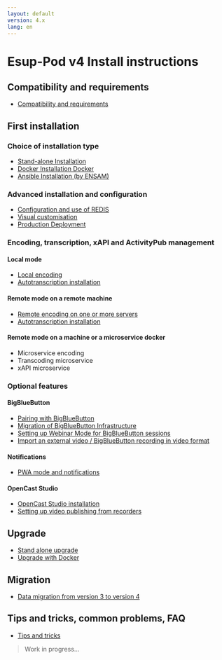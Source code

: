 ```yaml
---
layout: default
version: 4.x
lang: en
---
```


# Esup-Pod v4 Install instructions

## Compatibility and requirements

* [Compatibility and requirements](compatibility-and-requirements_en)

## First installation

### Choice of installation type

* [Stand-alone Installation](install_standalone_en)
* [Docker Installation Docker](install_docker_en)
* [Ansible Installation (by ENSAM)](https://gitlab.ensam.eu/apps/esup-pod)

### Advanced installation and configuration

* [Configuration and use of REDIS](redis_en)
* [Visual customisation](visual-customisation_en)
* [Production Deployment](production-mode_en)

### Encoding, transcription, xAPI and ActivityPub management

#### Local mode

* [Local encoding](local-encoding_en)
* [Autotranscription installation](optional/auto-transcription-install_en)

#### Remote mode on a remote machine

* [Remote encoding on one or more servers](remote-encoding_en)
* [Autotranscription installation](optional/auto-transcription-install_en)

#### Remote mode on a machine or a microservice docker

* Microservice encoding
* Transcoding microservice
* xAPI microservice

### Optional features

#### BigBlueButton

* [Pairing with BigBlueButton](optional/meeting-install_en)
* [Migration of BigBlueButton Infrastructure](optional/bbb-infrastructure-migration-install_en)
* [Setting up Webinar Mode for BigBlueButton sessions](optional/set-up-webinar-mode-bbb-install_en)
* [Import an external video / BigBlueButton recording in video format](optional/import-external-video-bbb-recording-install_en)

#### Notifications

* [PWA mode and notifications](optional/mode_pwa_notification_en)

#### OpenCast Studio

* [OpenCast Studio installation](optional/opencast-studio-install_en)
* [Setting up video publishing from recorders](optional/video-publication-from-recorders_en)

## Upgrade

* [Stand alone upgrade](upgrade_standalone_en)
* [Upgrade with Docker](upgrade_docker_en)

## Migration

* [Data migration from version 3 to version 4](migrate_from_v3_to_v4_en)

## Tips and tricks, common problems, FAQ

* [Tips and tricks](tricks_en)

> Work in progress...
